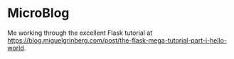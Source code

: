 # MicroBlog

Me working through the excellent Flask tutorial at https://blog.miguelgrinberg.com/post/the-flask-mega-tutorial-part-i-hello-world. 
